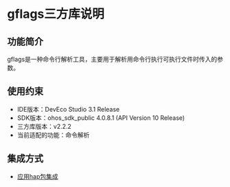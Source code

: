 # gflags三方库说明
## 功能简介
gflags是一种命令行解析工具，主要用于解析用命令行执行可执行文件时传入的参数。
## 使用约束
- IDE版本：DevEco Studio 3.1 Release
- SDK版本：ohos_sdk_public 4.0.8.1 (API Version 10 Release)
- 三方库版本：v2.2.2
- 当前适配的功能：命令解析

## 集成方式
+ [应用hap包集成](docs/hap_ingtegrate.md)
